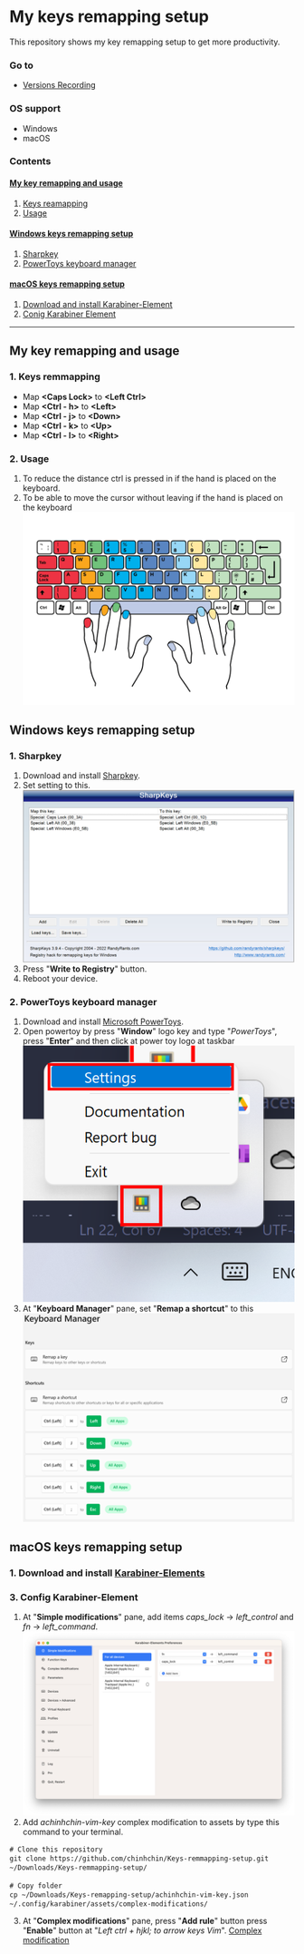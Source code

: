 # **My keys remapping setup**
This repository shows my key remapping setup to get more productivity.

### **Go to**
- [Versions Recording](./versions.json)

### **OS support**
- Windows
- macOS

### **Contents**
#### [My key remapping and usage](./readme.md#1-my-key-remapping-and-usage)
1. [Keys reamapping](./readme.md#11-keys-remmapping)
2. [Usage](./readme.md#12-usage)

#### [Windows keys remapping setup](./readme.md#2-windows-keys-remapping-setup)
1. [Sharpkey](./readme.md#1-sharpkey)
2. [PowerToys keyboard manager](./readme.md#2-powertoys-keyboard-manager)

#### [macOS keys remapping setup](./readme.md#macos-keys-remapping-setup)
1. [Download and install Karabiner-Element](./readme.md#1-download-and-install-karabiner-elementshttpskarabiner-elementspqrsorg)
2. [Conig Karabiner Element](./readme.md#2-config-karabiner-element)

---

## **My key remapping and usage**
### **1. Keys remmapping**
- Map **\<Caps Lock\>** to **\<Left Ctrl\>**
- Map **\<Ctrl - h\>** to **\<Left\>**
- Map **\<Ctrl - j\>** to **\<Down\>**
- Map **\<Ctrl - k\>** to **\<Up\>**
- Map **\<Ctrl - l\>** to **\<Right\>**

### **2. Usage**
1. To reduce the distance ctrl is pressed in if the hand is placed on the keyboard.
2. To be able to move the cursor without leaving if the hand is placed on the keyboard
![hand](./readme-assets/Keys%20remapping/hand.png)

## **Windows keys remapping setup**
### **1. Sharpkey**
1. Download and install [Sharpkey](https://www.randyrants.com/sharpkeys394.msi).
2. Set setting to this.
![](./readme-assets/Windows/sharpkey.png)
3. Press "**Write to Registry**" button.
4. Reboot your device.

### **2. PowerToys keyboard manager**
1. Download and install [Microsoft PowerToys](https://apps.microsoft.com/store/detail/microsoft-powertoys/XP89DCGQ3K6VLD).
2. Open powertoy by press "**Window**" logo key and type "*PowerToys*", press "**Enter**" and then click at power toy logo at taskbar ![PowerToys](./readme-assets/Windows/PowerToys.png)
3. At "**Keyboard Manager**" pane, set "**Remap a shortcut**" to this ![Remap a shortcut](./readme-assets/Windows/PowerToys-2.png)

## **macOS keys remapping setup**
### **1. Download and install [Karabiner-Elements](https://karabiner-elements.pqrs.org)**

### **3. Config Karabiner-Element**
1. At "**Simple modifications**" pane, add items *caps_lock* -> *left_control* and *fn* -> *left_command*.
![Simple modification](./readme-assets/macOS/simple-modification.png)
2. Add *achinhchin-vim-key* complex modification to assets by type this command to your terminal.
```
# Clone this repository
git clone https://github.com/chinhchin/Keys-remmapping-setup.git ~/Downloads/Keys-remmapping-setup/

# Copy folder
cp ~/Downloads/Keys-remapping-setup/achinhchin-vim-key.json ~/.config/karabiner/assets/complex-modifications/
```
3. At "**Complex modifications**" pane, press "**Add rule**" button press "**Enable**" button at "*Left ctrl + hjkl; to arrow keys Vim*".
[Complex modification](./readme-assets/macOS/complex-modification.png)

